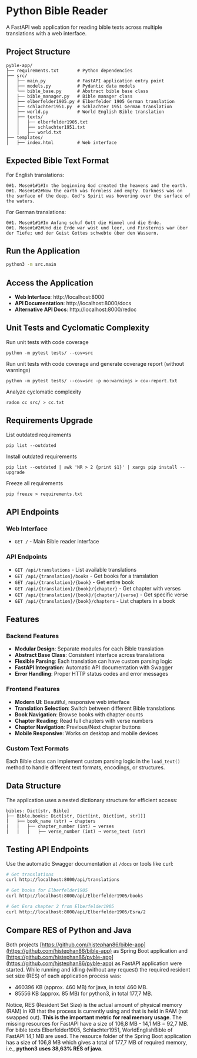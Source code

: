 # Python Bible Reader

A FastAPI web application for reading bible texts across multiple translations with a web interface.

## Project Structure

```
pyble-app/
├── requirements.txt       # Python dependencies
├── src/
│   ├── main.py            # FastAPI application entry point
│   ├── models.py          # Pydantic data models
│   └── bible_base.py      # Abstract bible base class
│   ├── bible_manager.py   # Bible manager class
│   ├── elberfelder1905.py # Elberfelder 1905 German translation
│   ├── schlachter1951.py  # Schlachter 1951 German translation
│   ├── world.py           # World English Bible translation
│   ├── texts/             
│   │   ├── elberfelder1905.txt
│   │   ├── schlachter1951.txt
│   │   ├── world.txt
├── templates/
│   ├── index.html         # Web interface
```

## Expected Bible Text Format

For English translations:
```
0#1. Mose#1#1#In the beginning God created the heavens and the earth.
0#1. Mose#1#2#Now the earth was formless and empty. Darkness was on the surface of the deep. God's Spirit was hovering over the surface of the waters.
```

For German translations:
```
0#1. Mose#1#1#Im Anfang schuf Gott die Himmel und die Erde.
0#1. Mose#1#2#Und die Erde war wüst und leer, und Finsternis war über der Tiefe; und der Geist Gottes schwebte über den Wassern.
```

## Run the Application

```bash
python3 -m src.main
```

## Access the Application

- **Web Interface**: http://localhost:8000
- **API Documentation**: http://localhost:8000/docs
- **Alternative API Docs**: http://localhost:8000/redoc


## Unit Tests and Cyclomatic Complexity

Run unit tests with code coverage
```
python -m pytest tests/ --cov=src
```

Run unit tests with code coverage and generate coverage report (without warnings)
```
python -m pytest tests/ --cov=src -p no:warnings > cov-report.txt
```

Analyze cyclomatic complexity
```
radon cc src/ > cc.txt
```
## Requirements Upgrade

List outdated requirements
```
pip list --outdated
```

Install outdated requirements
```
pip list --outdated | awk 'NR > 2 {print $1}' | xargs pip install --upgrade
```

Freeze all requirements
```
pip freeze > requirements.txt
```

## API Endpoints

### Web Interface
- `GET /` - Main Bible reader interface

### API Endpoints
- `GET /api/translations` - List available translations
- `GET /api/{translation}/books` - Get books for a translation
- `GET /api/{translation}/{book}` - Get entire book
- `GET /api/{translation}/{book}/{chapter}` - Get chapter with verses
- `GET /api/{translation}/{book}/{chapter}/{verse}` - Get specific verse
- `GET /api/{translation}/{book}/chapters` - List chapters in a book

## Features

### Backend Features
- **Modular Design**: Separate modules for each Bible translation
- **Abstract Base Class**: Consistent interface across translations
- **Flexible Parsing**: Each translation can have custom parsing logic
- **FastAPI Integration**: Automatic API documentation with Swagger
- **Error Handling**: Proper HTTP status codes and error messages

### Frontend Features
- **Modern UI**: Beautiful, responsive web interface
- **Translation Selection**: Switch between different Bible translations
- **Book Navigation**: Browse books with chapter counts
- **Chapter Reading**: Read full chapters with verse numbers
- **Chapter Navigation**: Previous/Next chapter buttons
- **Mobile Responsive**: Works on desktop and mobile devices

### Custom Text Formats

Each Bible class can implement custom parsing logic in the `load_text()` method to handle different text formats, encodings, or structures.

## Data Structure

The application uses a nested dictionary structure for efficient access:

```
bibles: Dict[str, Bible]
├── Bible.books: Dict[str, Dict[int, Dict[int, str]]]
|   ├── book_name (str) → chapters
|   |   ├── chapter_number (int) → verses  
|   |   |   ├── verse_number (int) → verse_text (str)
```

## Testing API Endpoints
Use the automatic Swagger documentation at `/docs` or tools like curl:

```bash
# Get translations
curl http://localhost:8000/api/translations

# Get books for Elberfelder1905
curl http://localhost:8000/api/Elberfelder1905/books

# Get Esra chapter 2 from Elberfelder1905
curl http://localhost:8000/api/Elberfelder1905/Esra/2
```

## Compare RES of Python and Java

Both projects [https://github.com/hjstephan86/bible-app](https://github.com/hjstephan86/bible-app) as Spring Boot application and [https://github.com/hjstephan86/pyble-app](https://github.com/hjstephan86/pyble-app) as FastAPI application were started. While running and idling (without any request) the required resident set size (RES) of each application process was:
- 460396 KB (approx. 460 MB) for java, in total 460 MB.
- 85556 KB (approx. 85 MB) for python3, in total 177,7 MB.

Notice, RES (Resident Set Size) is the actual amount of physical memory (RAM) in KB that the process is currently using and that is held in RAM (not swapped out). **This is the important metric for real memory usage**. The missing resources for FastAPI have a size of 106,8 MB - 14,1 MB = 92,7 MB. For bible texts Elberfelder1905, Schlachter1951, WorldEnglishBible of FastAPI 14,1 MB are used. The resource folder of the Spring Boot application has a size of 106,8 MB which gives a total of 177,7 MB of required memory, i.e., **python3 uses 38,63% RES of java**.
